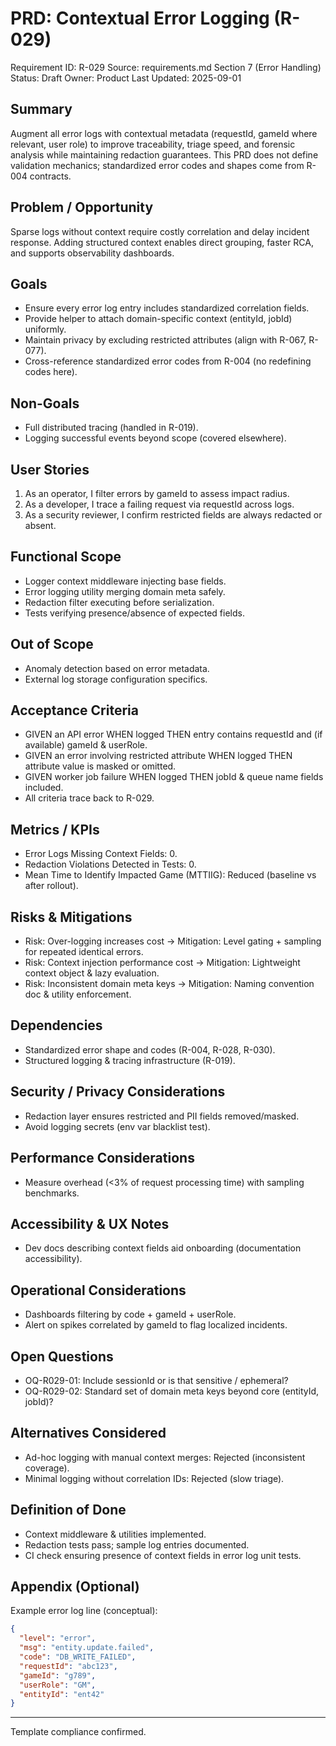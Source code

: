 # PRD: Contextual Error Logging (R-029)

Requirement ID: R-029
Source: requirements.md Section 7 (Error Handling)
Status: Draft
Owner: Product
Last Updated: 2025-09-01

## Summary

Augment all error logs with contextual metadata (requestId, gameId where relevant, user role) to improve traceability, triage speed, and forensic analysis while maintaining redaction guarantees. This PRD does not define validation mechanics; standardized error codes and shapes come from R-004 contracts.

## Problem / Opportunity

Sparse logs without context require costly correlation and delay incident response. Adding structured context enables direct grouping, faster RCA, and supports observability dashboards.

## Goals

- Ensure every error log entry includes standardized correlation fields.
- Provide helper to attach domain-specific context (entityId, jobId) uniformly.
- Maintain privacy by excluding restricted attributes (align with R-067, R-077).
- Cross-reference standardized error codes from R-004 (no redefining codes here).

## Non-Goals

- Full distributed tracing (handled in R-019).
- Logging successful events beyond scope (covered elsewhere).

## User Stories

1. As an operator, I filter errors by gameId to assess impact radius.
2. As a developer, I trace a failing request via requestId across logs.
3. As a security reviewer, I confirm restricted fields are always redacted or absent.

## Functional Scope

- Logger context middleware injecting base fields.
- Error logging utility merging domain meta safely.
- Redaction filter executing before serialization.
- Tests verifying presence/absence of expected fields.

## Out of Scope

- Anomaly detection based on error metadata.
- External log storage configuration specifics.

## Acceptance Criteria

- GIVEN an API error WHEN logged THEN entry contains requestId and (if available) gameId & userRole.
- GIVEN an error involving restricted attribute WHEN logged THEN attribute value is masked or omitted.
- GIVEN worker job failure WHEN logged THEN jobId & queue name fields included.
- All criteria trace back to R-029.

## Metrics / KPIs

- Error Logs Missing Context Fields: 0.
- Redaction Violations Detected in Tests: 0.
- Mean Time to Identify Impacted Game (MTTIIG): Reduced (baseline vs after rollout).

## Risks & Mitigations

- Risk: Over-logging increases cost → Mitigation: Level gating + sampling for repeated identical errors.
- Risk: Context injection performance cost → Mitigation: Lightweight context object & lazy evaluation.
- Risk: Inconsistent domain meta keys → Mitigation: Naming convention doc & utility enforcement.

## Dependencies

- Standardized error shape and codes (R-004, R-028, R-030).
- Structured logging & tracing infrastructure (R-019).

## Security / Privacy Considerations

- Redaction layer ensures restricted and PII fields removed/masked.
- Avoid logging secrets (env var blacklist test).

## Performance Considerations

- Measure overhead (<3% of request processing time) with sampling benchmarks.

## Accessibility & UX Notes

- Dev docs describing context fields aid onboarding (documentation accessibility).

## Operational Considerations

- Dashboards filtering by code + gameId + userRole.
- Alert on spikes correlated by gameId to flag localized incidents.

## Open Questions

- OQ-R029-01: Include sessionId or is that sensitive / ephemeral?
- OQ-R029-02: Standard set of domain meta keys beyond core (entityId, jobId)?

## Alternatives Considered

- Ad-hoc logging with manual context merges: Rejected (inconsistent coverage).
- Minimal logging without correlation IDs: Rejected (slow triage).

## Definition of Done

- Context middleware & utilities implemented.
- Redaction tests pass; sample log entries documented.
- CI check ensuring presence of context fields in error log unit tests.

## Appendix (Optional)

Example error log line (conceptual):

```json
{
  "level": "error",
  "msg": "entity.update.failed",
  "code": "DB_WRITE_FAILED",
  "requestId": "abc123",
  "gameId": "g789",
  "userRole": "GM",
  "entityId": "ent42"
}
```

---
Template compliance confirmed.

